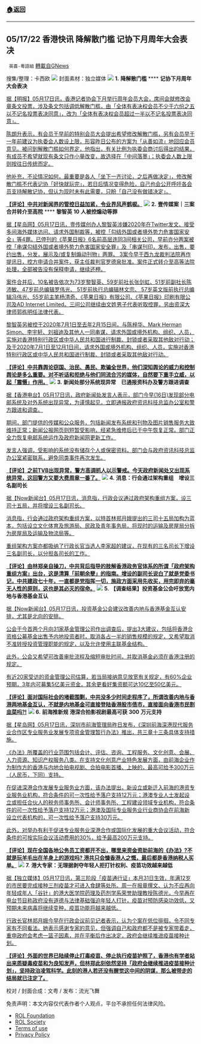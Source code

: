 ###  [:house:返回](README.md)
---


## 05/17/22 香港快讯 降解散门槛 记协下月周年大会表决
` 英喜-粵語組` [轉載自GNews](https://gnews.org/zh-hans/2548796/)

搜集/整理：卡西欧
 ![](https://assets.gnews.org/wp-content/uploads/2022/05/051fenmianW.jpg) 
封面素材：独立媒体
 ![](https://assets.gnews.org/wp-content/uploads/2022/05/2022-05-17-1.png) 
**1.** **降解散门槛** **** **记协下月周年大会表决**
 
[据【明报】05月17日讯，香港记者协会下月举行周年会员大会，席间会就修改会章条文投票，涉及条文包括调低解散门槛，由「全体有表决权会员不少于六份之五以不记名投票表决同意」，改为「全体有表决权会员超过一半以不记名投票表决同意」。](https://news.mingpao.com/pns/港聞/article/20220517/s00002/1652724196129/降解散門檻-記協下月周年大會表決)
 
[陈朗升表示，有会员于早前的特别会员大会提出希望修改解散门槛，另有会员早于一年前建议为执委会人数设上限，形容昨日公布的方案为「从善如流」地回应会员意见。被问到解散门槛如何界定，他指出，有关比例为执委会商讨后得出的结果，有成员不希望就现有条文只作小量改变，故选择在「中间落墨」；执委会人数上限则按往日传统而定。](https://news.mingpao.com/pns/港聞/article/20220517/s00002/1652724196129/降解散門檻-記協下月周年大會表決)
 
[他补充，不论情况如何，最重要是各人「坐下一齐讨论，之后再做决定」，修改解散门槛不代表记协「好快就玩完」，若日后情况变得危险，自己也会公开呼吁各会员支持解散记协，但认为现时未有此需要，只盼「自己没有做错决定」。](https://news.mingpao.com/pns/港聞/article/20220517/s00002/1652724196129/降解散門檻-記協下月周年大會表決)
 
**[【评论】中共对新闻界的管控日益加紧，令业界风声鹤唳。](https://news.mingpao.com/pns/港聞/article/20220517/s00002/1652724196129/降解散門檻-記協下月周年大會表決)**
 ![](https://assets.gnews.org/wp-content/uploads/2022/05/2022-05-17-2.png) 
**2.** **壹传媒案｜三案合并转介至高院** **** **黎智英** **10** **人被控煽动等罪**
 
[据【星岛网】05月17日讯，壹传媒创办人黎智英涉嫌2020年在Twitter发文、接受多间海外媒体访问、请求外国制裁等，被控「勾结外国或者境外势力危害国家安全」等4罪。已停刊的《苹果日报》6名前高层连同3间相关公司，早前亦分两案被控「串谋勾结外国或者境外势力危害国家安全罪」及「串谋刊印，发布，出售，要约出售，分发，展示及/或复制煽动刊物」两罪。 3案今早于西九龙裁判法院再作提讯日，控方申请合并案件，获主任裁判官罗德泉批准。案件正式转介至高等法院处理，全部被告没有保释申请，继续还柙。](https://std.stheadline.com/realtime/article/1838036/即時-港聞-壹傳媒案-三案合併轉介至高院-黎智英10人被控煽動等罪)
 
[案件合并后，10名被告依次为73岁黎智英、59岁前社长张剑虹、51岁前副社长陈沛敏、47岁前总编辑罗伟光、 51岁前执行总编辑林文宗、 57岁英文版前执行总编辑冯伟光、55岁前主笔杨清奇、《苹果日报》有限公司、《苹果日报》印刷有限公司及AD Internet Limited。三间公司继续由文姓男子代表听取控罪，另由资深大律师郭栋明任法律代表。](https://std.stheadline.com/realtime/article/1838036/即時-港聞-壹傳媒案-三案合併轉介至高院-黎智英10人被控煽動等罪)
 
[黎智英另被控于2020年7月1日至去年2月15日间，与陈梓华、Mark Herman Simon、李宇轩、刘祖迪及其他人一同串谋，请求外国或境外机构、组织、人员，实施对香港特别行政区或中华人民共和国进行制裁、封锁或者采取其他敌对行动；及于2020年7月1日至12月1日间，请求外国或境外机构、组织、人员，实施对香港特别行政区或中华人民共和国进行制裁、封锁或者采取其他敌对行动。](https://std.stheadline.com/realtime/article/1838036/即時-港聞-壹傳媒案-三案合併轉介至高院-黎智英10人被控煽動等罪)
 
**[【评论】中共靠舆论窃国、治民、愚民、欺骗全世界，他们深知舆论的威力和控制舆论是多么重要。对不听话和拒绝与他们同流合污的媒体，自然要下重手立威，以起「震慑」作用。](https://std.stheadline.com/realtime/article/1838036/即時-港聞-壹傳媒案-三案合併轉介至高院-黎智英10人被控煽動等罪)**
 ![](https://assets.gnews.org/wp-content/uploads/2022/05/2022-05-17-3.png) 
**3.** **新闻处部分系统现异常　已通报资科办及警方跟进调查**
 
[据【香港电台】05月17日讯，政府新闻处发言人表示，部门今早(16日)发现部分电邮系统及对外系统出现异常，为谨慎起见，立即通报政府资讯科技总监办公室和警方跟进和调查。](https://news.rthk.hk/rthk/ch/component/k2/1648802-20220516.htm)
 
[期间，部门提供的传媒和公众服务，包括新闻发布系统和刊物及图片销售服务大致维持正常；新闻公报网页则短暂受影响，经紧急维修后已于中午恢复正常。部门正全力恢复电邮系统运作及政府新闻网更新工作。](https://news.rthk.hk/rthk/ch/component/k2/1648802-20220516.htm)
 
[发言人强调，受影响的系统没有储存个人或保密资料。部门会与政府资讯科技总监办公室紧密联系，避免同类事件再次发生。](https://news.rthk.hk/rthk/ch/component/k2/1648802-20220516.htm)
 
**[【评论】之前TVB出现异常，警方高调抓人以示警戒。今天政府新闻处又出现系统异常，这回警方又要大费周章一番了。](https://news.rthk.hk/rthk/ch/component/k2/1648802-20220516.htm)**
 ![](https://assets.gnews.org/wp-content/uploads/2022/05/2022-05-17-4.png) 
**4.** **消息：行会通过架构重组　增设三名副司长**
 
[据【Now新闻台】05月17日讯，消息指，行政会议通过政府架构重组方案，设三司十五局，并将增设三名副司长。](https://news.now.com/home/local/player?newsId=476305)
 
[消息指，行会通过政府架构重组方案，以特首林郑月娥提出的三司十五局加构为蓝本，包括设立文化体育及旅游局、民政及青年事务局，将现时的运输及房屋局分拆为房屋局及运输及物流局等。](https://news.now.com/home/local/player?newsId=476305)
 
[重组架构方案亦都吸纳了行政长官当选人李家超的建议，在现有的三名司长下增设三名副司长，以分担各司长的工作。](https://news.now.com/home/local/player?newsId=476305)
 
**[【评论】由林郑亲自操刀，中共背后指导的肢解香港政务官体系的所谓「政府架构重组方案」出台，这是清算「前朝余孽」的指南。增设的副司长说白了就是党委书记，中共建政七十年，一直都是党指挥一切，施政方面采用先收买，用完即弃的毫无人性的原则，这也是其必灭的宿命。](https://news.now.com/home/local/player?newsId=476305)**
 ![](https://assets.gnews.org/wp-content/uploads/2022/05/2022-05-17-5.png) 
**5.** **【调查结果】投资基金公会吁放宽内地与香港基金互认**
 
[据【Now新闻台】05月17日讯，投资基金公会建议改善内地与香港基金互认安排，尤其是北向的安排。](https://news.now.com/home/finance/player?newsId=476303)
 
[公会于今首两个月向31家基金管理公司作出调查后，提出3大建议，包括将香港合资格公募基金出售予内地投资者时，取消各占一半的销售规模的规定，又希望取消不准转授投资管理职能的规定，以及允许使用主联基金结构。](https://news.now.com/home/finance/player?newsId=476303)
 
[此外，公会又希望可改善审批流程及缩短审批时间，并取消基金必须在香港注册的规定。](https://news.now.com/home/finance/player?newsId=476303)
 
[有近20家受访的资金管理公司估算，若当局接纳意见放宽有关规定，有60%企业预期，3年内可募集5亿美元资金，其余更看好集资额可达10亿至50亿美元。](https://news.now.com/home/finance/player?newsId=476303)
 
**[【评论】面对国际社会的堵截围剿，中共没多少时间走程序了，所谓改善内地与香港两地基金互认，不就是内地基金可直接登陆香港股市债市，直接面向香港市民割韭菜吗?!](https://news.now.com/home/finance/player?newsId=476303)**
 ![](https://assets.gnews.org/wp-content/uploads/2022/05/2022-05-17-6.png) 
**6.** **前海推新规** **港深合拍影视剧最高可获** **300** **万元支持**
 
[据【星岛网】05月17日讯，深圳市前海管理局昨日发布，《深圳前海深港现代服务业合作区专业服务业发展专项资金管理暂行办法》推出，共三章十三条具体支持措施。](https://std.stheadline.com/realtime/article/1838082/即時-港聞-前海推新規-港深合拍影視劇最高可獲300萬元支持)
 
[《办法》所覆盖的行业范围包括会计、评估、咨询、工程服务、文化创意、会展、人力资源、知识产权服务八类。在支持文化创意产业特色发展方面，由前海企业作为制作方的香港与内地合拍电视剧、合拍电影首播、上映的，最高可给予300万元（人民币，下同）支持。](https://std.stheadline.com/realtime/article/1838082/即時-港聞-前海推新規-港深合拍影視劇最高可獲300萬元支持)
 
[在促进深港合作发展专业服务业方面，该办法提出，新设立或新迁入前海的港资专业服务业机构，符合条件的可一次性给予落户支持12万元；港澳专业人士发起设立或担任合伙人的税务师事务所、会计师事务所、工程建设领域专业机构，符合条件的可一次性给予落户支持12万元；港澳及国际专业服务业行业商协会在前海新设立代表机构的，可一次性给予落户支持30万元。](https://std.stheadline.com/realtime/article/1838082/即時-港聞-前海推新規-港深合拍影視劇最高可獲300萬元支持)
 
[此外，对举办有利于促进专业服务业深港合作或国际化发展的重大会议活动，符合条件的可按实际会议活动费用的30%，给予最高200万元支持。](https://std.stheadline.com/realtime/article/1838082/即時-港聞-前海推新規-港深合拍影視劇最高可獲300萬元支持)
 
**[【评论】现在全国各地公务员工资都开不出，哪里来资金资助前海的《办法》?不就是玩羊毛出在羊身上的游戏吗? 港共只会慷香港人之慨，最后都是香港纳税人买单。](https://std.stheadline.com/realtime/article/1838082/即時-港聞-前海推新規-港深合拍影視劇最高可獲300萬元支持)**
 ![](https://assets.gnews.org/wp-content/uploads/2022/05/2022-05-17-7.png) 
**7.** **港大专家：无理据剥夺年轻人拒打针权利、疫苗功效越来越低**
 
[据【独立媒体】05月17日讯，第三阶段「疫苗通行证」本月31日生效，年满12岁的市民要完成接种三剂疫苗才可进入食肆等处所。周一在报章撰文、认为不应再向年轻成年人「谷针」的港大医学院药理及药剂学系荣誉助理教授陈德光，今早再在电台节目称政府没有道德与法律基础强迫年轻人打针，疫苗对预防感染功效低，又预期未来病毒将继续变种，疫苗功能将越来越低。](https://www.inmediahk.net/node/政經/港大專家：無理據剝奪年輕人拒打針權利、疫苗功效越來越低)
 
[行政长官林郑月娥今早在行政会议前见记者表示，认为个案在低位徘徊，令不同专家有不同看法。她表示感谢专家的意见，但强调自己和政府都不是被专家带着走，重申政府会考虑一篮子因素，并在平衡后作出决定，政府会继续推进疫苗接种计划。](https://www.inmediahk.net/node/政經/港大專家：無理據剝奪年輕人拒打針權利、疫苗功效越來越低)
 
**[【评论】外面的世界已陆续停止打毒疫苗、停止执行疫苗护照了，香港也有学者站出来质疑毒疫苗和为良知发声，但林郑此刻依然坚持「政府会继续推进疫苗接种计划」，坚持政治凌驾科学。此刻的港人若还没有醒觉这中间的阴谋，那么被带走的结局就已注定了。](https://www.inmediahk.net/node/政經/港大專家：無理據剝奪年輕人拒打針權利、疫苗功效越來越低)**
 
校对 / 封面合成：文粤 / 发布：流光飞舞

免责声明：本文内容仅代表作者个人观点，平台不承担任何法律风险。
  
- [ROL Foundation](https://rolfoundation.org/)
- [ROL Society](https://rolsociety.org/)
- [Terms of use](https://gnews.org/terms-of-use-3/)
- [Privacy Policy](https://gnews.org/privacy-policy/)
